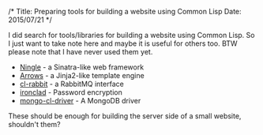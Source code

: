 /*
Title: Preparing tools for building a website using Common Lisp
Date: 2015/07/21
*/

I did search for tools/libraries for building a website using Common Lisp.
So I just want to take note here and maybe it is useful for others too.
BTW please note that I have never used them yet.

* [Ningle](https://github.com/fukamachi/ningle) - a Sinatra-like web framework
* [Arrows](https://github.com/KeenS/arrows) - a Jinja2-like template engine 
* [cl-rabbit](https://github.com/lokedhs/cl-rabbit/) - a RabbitMQ interface 
* [ironclad](http://method-combination.net/lisp/ironclad/) - Password encryption
* [mongo-cl-driver](https://github.com/archimag/mongo-cl-driver) - A MongoDB driver

These should be enough for building the server side of a small website, shouldn't them?